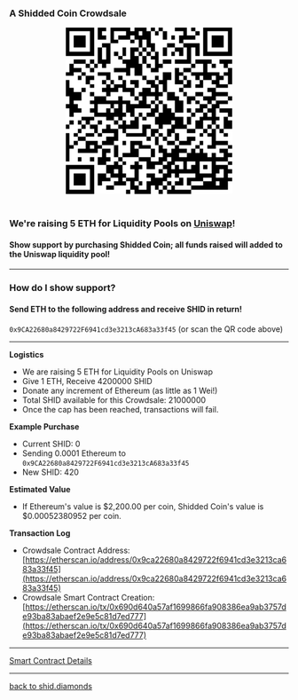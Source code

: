 ### A Shidded Coin Crowdsale
<script>document.getElementById("a-shidded-coin-crowdsale").style.display = "none";</script>

<center>
<img src="https://github.com/shidcoin/SHIDCOIN/raw/main/src/Crowdsale1_QR.jpg" width="300px"/>
</center>
<br />

### We're raising 5 ETH for Liquidity Pools on [Uniswap](https://https://uniswap.org/)! 

#### Show support by purchasing Shidded Coin; all funds raised will added to the Uniswap liquidity pool!


---

###  How do I show support?
#### Send ETH to the following address and receive SHID in return!
```0x9CA22680a8429722F6941cd3e3213cA683a33f45``` (or scan the QR code above)

---

**Logistics**
- We are raising 5 ETH for Liquidity Pools on Uniswap
- Give 1 ETH, Receive 4200000 SHID
- Donate any increment of Ethereum (as little as 1 Wei!)
- Total SHID available for this Crowdsale:  21000000 
- Once the cap has been reached, transactions will fail.

**Example Purchase**
- Current SHID: 0
- Sending 0.0001 Ethereum to ```0x9CA22680a8429722F6941cd3e3213cA683a33f45```
- New SHID: 420

**Estimated Value**
- If Ethereum's value is $2,200.00 per coin, Shidded Coin's value is $0.00052380952 per coin.

**Transaction Log**
- Crowdsale Contract Address: [https://etherscan.io/address/0x9ca22680a8429722f6941cd3e3213ca683a33f45](https://etherscan.io/address/0x9ca22680a8429722f6941cd3e3213ca683a33f45)
- Crowdsale Smart Contract Creation: [https://etherscan.io/tx/0x690d640a57af1699866fa908386ea9ab3757de93ba83abaef2e9e5c81d7ed777](https://etherscan.io/tx/0x690d640a57af1699866fa908386ea9ab3757de93ba83abaef2e9e5c81d7ed777)

---

[Smart Contract Details](https://github.com/shidcoin/SHIDCOIN/blob/main/docs/crowdsale.md)

---

[back to shid.diamonds](https://shid.diamonds)